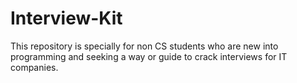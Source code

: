 # Interview-Kit
This repository is specially for non CS students who are new into programming and seeking a way or guide to crack interviews for IT companies. 
